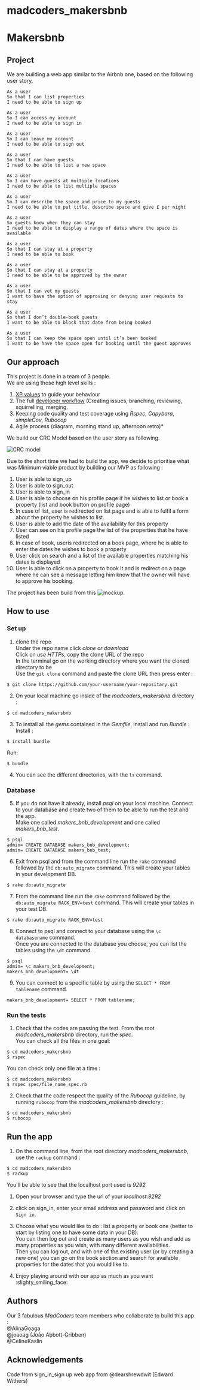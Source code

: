 # madcoders_makersbnb #
# Makersbnb #

## Project ##

We are building a web app similar to the Airbnb one, based on the following user story.<br/>

```
As a user
So that I can list properties
I need to be able to sign up
```
```
As a user
So I can access my account
I need to be able to sign in
```
```
As a user
So I can leave my account
I need to be able to sign out
```
```
As a user
So that I can have guests
I need to be able to list a new space
```
```
As a user
So I can have guests at multiple locations
I need to be able to list multiple spaces
```
```
As a user
So I can describe the space and price to my guests
I need to be able to put title, describe space and give £ per night
```
```
As a user
So guests know when they can stay
I need to be able to display a range of dates where the space is available
```
```
As a user
So that I can stay at a property
I need to be able to book
```
```
As a user
So that I can stay at a property
I need to be able to be approved by the owner
```
```
As a user
So that I can vet my guests
I want to have the option of approving or denying user requests to stay
```
```
As a user
So that I don’t double-book guests
I want to be able to block that date from being booked
```
```
As a user
So that I can keep the space open until it’s been booked
I want to be have the space open for booking until the guest approves
```

## Our approach ##

This project is done in a team of 3 people.<br/>
We are using those high level skills :<br/>
1. [XP values](#xp-values) to guide your behaviour<br/>
2. The full [developer workflow](#development-workflow) (Creating issues, branching, reviewing, squirrelling, merging.<br/>
3. Keeping code quality and test coverage using *Rspec*, *Capybara*, *simpleCov*, *Rubocop*<br/>
4. Agile process (diagram, morning stand up, afternoon retro)*

We build our CRC Model based on the user story as following.<br/>

![CRC model](https://user-images.githubusercontent.com/43742795/51039457-44d75900-15ad-11e9-8328-28f7f9f5d4d1.png)

Due to the short time we had to build the app, we decide to prioritise what was Minimum viable product by building our MVP as following :<br/>

1. User is able to sign_up
2. User is able to sign_out
3. User is able to sign_in
4. User is able to choose on his profile page if he wishes to list or book a property (list and book button on profile page)
5. In case of list, user is redirected on list page and is able to fulfil a form about the property he wishes to list.
6. User is able to add the date of the availability for this property
7. User can see on his profile page the list of the properties that he have listed
8. In case of book, useris redirected on a book page, where he is able to enter the dates he wishes to book a property
9. User click on search and a list of the available properties matching his dates is displayed
10. User is able to click on a property to book it and is redirect on a page where he can see a message letting him know that the owner will have to approve his booking.<br/>

The project has been build from this ![mockup](https://user-images.githubusercontent.com/43742795/51042620-a4853280-15b4-11e9-98e3-cc1a6ed273b5.png).

## How to use ##

### Set up ###

1. clone the repo<br/>
Under the repo name click *clone or download*<br/>
Click on *use HTTPs*, copy the clone URL of the repo<br/>
In the terminal go on the working directory where you want the cloned directory to be<br/>
Use the `git clone` command and paste the clone URL then press enter :

```shell
$ git clone https://github.com/your-username/your-repositary.git
```

2. On your local machine go inside of the *madcoders_makersbnb* directory :

```shell
$ cd madcoders_makersbnb
```
3. To install all the *gems* contained in the *Gemfile*, install and run *Bundle* :
Install :

```shell
$ install bundle
```
Run:

```shell
$ bundle
```
4. You can see the different directories, with the `ls` command.

### Database ###

5. If you do not have it already, install *psql* on your local machine. Connect to your database and create two of them to be able to run the test and the app.<br/>
Make one called *makers_bnb_development* and one called *makers_bnb_test*.<br/>

```shell
$ psql
admin= CREATE DATABASE makers_bnb_development;
admin= CREATE DATABASE makers_bnb_test;
```

6. Exit from psql and from the command line run the `rake` command followed by the `db:auto_migrate` command. This will create your tables in your development DB.<br/>

```shell
$ rake db:auto_migrate
```

7. From the command line run the `rake` command followed by the `db:auto_migrate RACK_ENV=test` command. This will create your tables in your test DB.<br/>

```shell
$ rake db:auto_migrate RACK_ENV=test
```

8. Connect to psql and connect to your database using the `\c databasename` command.<br/>
Once you are connected to the database you choose, you can list the tables using the `\dt` command.<br/>

```shell
$ psql
admin= \c makers_bnb_development;
makers_bnb_development= \dt
```
9. You can connect to a specific table by using the `SELECT * FROM tablename` command.<br/>

```shell
makers_bnb_development= SELECT * FROM tablename;
```
### Run the tests ###

1. Check that the codes are passing the test. From the root *madcoders_makersbnb* directory, run the *spec*.<br/>
You can check all the files in one goal:

```shell
$ cd madcoders_makersbnb
$ rspec
```
You can check only one file at a time :

```shell
$ cd madcoders_makersbnb
$ rspec spec/file_name_spec.rb
```

2. Check that the code respect the quality of the *Rubocop* guideline, by running `rubocop` from the *madcoders_makersbnb* directory :

```shell
$ cd madcoders_makersbnb
$ rubocop
```

## Run the app ##

1. On the command line, from the root directory *madcoders_makersbnb*, use the `rackup` command :

```shell
$ cd madcoders_makersbnb
$ rackup
```

You'll be able to see that the localhost port used is *9292*

1. Open your browser and type the url of your *localhost:9292*  <br/>

2. click on sign_in, enter your email address and password and click on `Sign in`.<br/>

3. Choose what you would like to do : list a property or book one (better to start by listing one to have some data in your DB).<br/>
You can then log out and create as many users as you wish and add as many properties as you wish, with many different availabilities.<br/>
Then you can log out, and with one of the existing user (or by creating a new one) you can go on the book section and search for available properties for the dates that you would like to.

4. Enjoy playing around with our app as much as you want :slighty_smiling_face:


## Authors ##

Our 3 fabulous *MadCoders* team members who collaborate to build this app :<br/>
@AlinaGoaga <br/>
@joaoag (João Abbott-Gribben)<br/>
@CelineKaslin


## Acknowledgements ##

Code from sign_in_sign up web app from @dearshrewdwit (Edward Withers)
